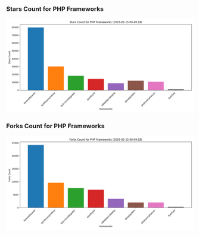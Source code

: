 ### Stars Count for PHP Frameworks

![Stars Chart](./archive/charts/20250215004918_stars_count.png)

### Forks Count for PHP Frameworks

![Forks Chart](./archive/charts/20250215004918_forks_count.png)

